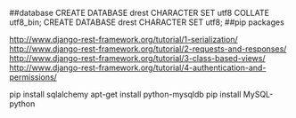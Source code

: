 ##database
CREATE DATABASE drest CHARACTER SET utf8 COLLATE utf8_bin;
CREATE DATABASE drest CHARACTER SET utf8;
##pip packages

http://www.django-rest-framework.org/tutorial/1-serialization/
http://www.django-rest-framework.org/tutorial/2-requests-and-responses/
http://www.django-rest-framework.org/tutorial/3-class-based-views/
http://www.django-rest-framework.org/tutorial/4-authentication-and-permissions/


pip install sqlalchemy
apt-get install python-mysqldb
pip install MySQL-python
